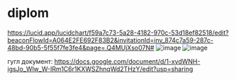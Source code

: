 # diplom
https://lucid.app/lucidchart/f59a7c73-5a28-4182-970c-53d18ef82518/edit?beaconFlowId=A064E2FE692F83B2&invitationId=inv_874c7a59-287c-48bd-90b5-5f55f7fe3fe4&page=.Q4MUjXso07N#
![image](https://github.com/user-attachments/assets/f61e5505-2223-4a1b-9bcf-45c1df204346)
![image](https://github.com/user-attachments/assets/5efa35b7-70ed-479a-a31d-e4e0c6f28c6d)

гугл документ: https://docs.google.com/document/d/1-xydWNH-igsJo_Wlw_W-IRm1C6r1KXWSZhnqWd2THzY/edit?usp=sharing
